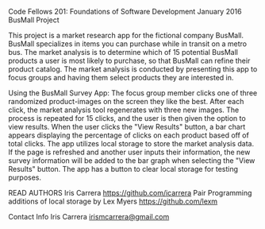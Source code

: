 Code Fellows 201: Foundations of Software Development
January 2016
BusMall Project

This project is a market research app for the fictional company BusMall.
BusMall specializes in items you can purchase while in transit on a metro bus.
The market analysis is to determine which of 15 potential BusMall products a user is most likely to purchase, so that BusMall can refine their product catalog.
The market analysis is conducted by presenting this app to focus groups and having them select products they are interested in.



Using the BusMall Survey App:
The focus group member clicks one of three randomized product-images on the screen they like the best.
After each click, the market analysis tool regenerates with three new images.
The process is repeated for 15 clicks, and the user is then given the option to view results.
When the user clicks the "View Results" button, a bar chart appears displaying the percentage of clicks on each product based off of total clicks.
The app utilizes local storage to store the market analysis data. If the page is refreshed and another user inputs their information, the new survey information will be added to the bar graph when selecting the "View Results" button.
The app has a button to clear local storage for testing purposes.

READ AUTHORS
Iris Carrera https://github.com/icarrera
Pair Programming additions of local storage by Lex Myers https://github.com/lexm

Contact Info
Iris Carrera
irismcarrera@gmail.com
